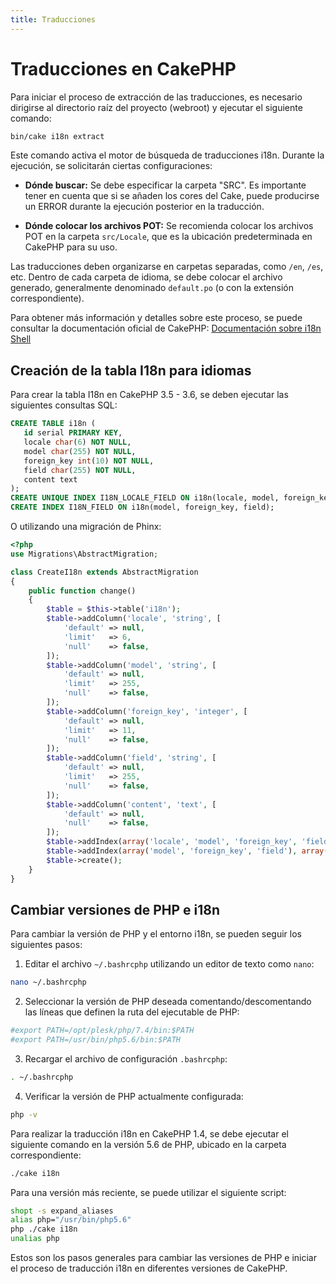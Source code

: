 ```yaml
---
title: Traducciones
---
```



# Traducciones en CakePHP

Para iniciar el proceso de extracción de las traducciones, es necesario dirigirse al directorio raíz del proyecto (webroot) y ejecutar el siguiente comando:

```bash
bin/cake i18n extract
```

Este comando activa el motor de búsqueda de traducciones i18n. Durante la ejecución, se solicitarán ciertas configuraciones:

- **Dónde buscar:** Se debe especificar la carpeta "SRC". Es importante tener en cuenta que si se añaden los cores del Cake, puede producirse un ERROR durante la ejecución posterior en la traducción.
  
- **Dónde colocar los archivos POT:** Se recomienda colocar los archivos POT en la carpeta `src/Locale`, que es la ubicación predeterminada en CakePHP para su uso.

Las traducciones deben organizarse en carpetas separadas, como `/en`, `/es`, etc. Dentro de cada carpeta de idioma, se debe colocar el archivo generado, generalmente denominado `default.po` (o con la extensión correspondiente).

Para obtener más información y detalles sobre este proceso, se puede consultar la documentación oficial de CakePHP: [Documentación sobre i18n Shell](https://book.cakephp.org/3.0/en/console-and-shells/i18n-shell.html)

## Creación de la tabla I18n para idiomas

Para crear la tabla I18n en CakePHP 3.5 - 3.6, se deben ejecutar las siguientes consultas SQL:

```sql
CREATE TABLE i18n (
   id serial PRIMARY KEY,
   locale char(6) NOT NULL,
   model char(255) NOT NULL,
   foreign_key int(10) NOT NULL,
   field char(255) NOT NULL,
   content text
);
CREATE UNIQUE INDEX I18N_LOCALE_FIELD ON i18n(locale, model, foreign_key, field);
CREATE INDEX I18N_FIELD ON i18n(model, foreign_key, field);
```

O utilizando una migración de Phinx:

```php
<?php
use Migrations\AbstractMigration;

class CreateI18n extends AbstractMigration
{
    public function change()
    {
        $table = $this->table('i18n');
        $table->addColumn('locale', 'string', [
            'default' => null,
            'limit'   => 6,
            'null'    => false,
        ]);
        $table->addColumn('model', 'string', [
            'default' => null,
            'limit'   => 255,
            'null'    => false,
        ]);
        $table->addColumn('foreign_key', 'integer', [
            'default' => null,
            'limit'   => 11,
            'null'    => false,
        ]);
        $table->addColumn('field', 'string', [
            'default' => null,
            'limit'   => 255,
            'null'    => false,
        ]);
        $table->addColumn('content', 'text', [
            'default' => null,
            'null'    => false,
        ]);
        $table->addIndex(array('locale', 'model', 'foreign_key', 'field'), array('unique' => true, 'name' => 'I18N_PROMO_CODES_LOCALE_FIELD'));
        $table->addIndex(array('model', 'foreign_key', 'field'), array('unique' => false, 'name' => 'I18N_PROMO_CODES_FIELD'));
        $table->create();
    }
}
```

## Cambiar versiones de PHP e i18n

Para cambiar la versión de PHP y el entorno i18n, se pueden seguir los siguientes pasos:

1. Editar el archivo `~/.bashrcphp` utilizando un editor de texto como `nano`:

```bash
nano ~/.bashrcphp
```

2. Seleccionar la versión de PHP deseada comentando/descomentando las líneas que definen la ruta del ejecutable de PHP:

```bash
#export PATH=/opt/plesk/php/7.4/bin:$PATH
#export PATH=/usr/bin/php5.6/bin:$PATH
```

3. Recargar el archivo de configuración `.bashrcphp`:

```bash
. ~/.bashrcphp
```

4. Verificar la versión de PHP actualmente configurada:

```bash
php -v
```

Para realizar la traducción i18n en CakePHP 1.4, se debe ejecutar el siguiente comando en la versión 5.6 de PHP, ubicado en la carpeta correspondiente:

```bash
./cake i18n
```

Para una versión más reciente, se puede utilizar el siguiente script:

```bash
shopt -s expand_aliases
alias php="/usr/bin/php5.6"
php ./cake i18n
unalias php
```

Estos son los pasos generales para cambiar las versiones de PHP e iniciar el proceso de traducción i18n en diferentes versiones de CakePHP.
